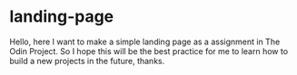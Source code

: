 # landing-page

Hello, here I want to make a simple landing page as a assignment in The Odin Project. So I hope this will be the best practice for me to learn how to build a new projects in the future, thanks.